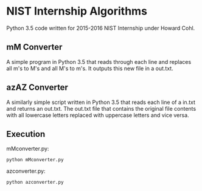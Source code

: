 # NIST Internship Algorithms
Python 3.5 code written for 2015-2016 NIST Internship under Howard Cohl.

## mM Converter
A simple program in Python 3.5 that reads through each line and replaces all m's to M's and all M's to m's. It outputs this new file in a out.txt.

## azAZ Converter
A similarly simple script written in Python 3.5 that reads each line of a in.txt and returns an out.txt. The out.txt file that contains the original file contents with all lowercase letters replaced with uppercase letters and vice versa.

## Execution
mMconverter.py:
```
python mMconverter.py
```

azconverter.py:
```
python azconverter.py
```
